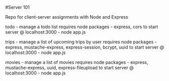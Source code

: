 #Server 101

Repo for client-server assignments with Node and Express

todo - manage a todo list
requires node packages - express, cors
to start server @ localhost:3000 - node app.js

trips - manage a list of upcoming trips by user
requires node packages - express, mustache-express, express-session, bcrypt, uuid
to start server @ localhost:3000 - node app.js

movies - manage a list of movies
requires node packages - express, mustache-express, uuid, express-fileupload
to start server @ localhost:3000 - node app.js


